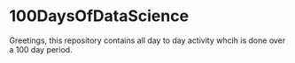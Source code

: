 # 100DaysOfDataScience

Greetings, this repository contains all day to day activity whcih is done over a 100 day period.

